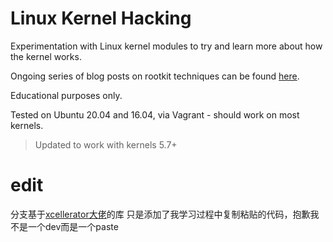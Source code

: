 # Linux Kernel Hacking

Experimentation with Linux kernel modules to try and learn more about how the kernel works.

Ongoing series of blog posts on rootkit techniques can be found [here](https://xcellerator.github.io/).

Educational purposes only.

Tested on Ubuntu 20.04 and 16.04, via Vagrant - should work on most kernels.

> Updated to work with kernels 5.7+



# edit
分支基于[xcellerator大佬](https://xcellerator.github.io/)的库 只是添加了我学习过程中复制粘贴的代码，抱歉我不是一个dev而是一个paste
